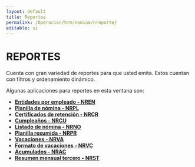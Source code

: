 ```yaml
---
layout: default
title: Reportes
permalink: /Operacion/hrm/nomina/nreporte/
editable: si
---
```


# REPORTES  

Cuenta con gran variedad de reportes para que usted emita. Estos cuentan con filtros y ordenamiento dinámico.  

Algunas aplicaciones para reportes en esta ventana son:  

* [**Entidades por empleado - NREN**](http://docs.oasiscom.com/Operacion/hrm/nomina/nreporte/nren)  
* [**Planilla de nómina - NRPL**](http://docs.oasiscom.com/Operacion/hrm/nomina/nreporte/nrpl)  
* [**Certificados de retención - NRCR**](http://docs.oasiscom.com/Operacion/hrm/nomina/nreporte/nrcr)  
* [**Cumpleaños - NRCU**](http://docs.oasiscom.com/Operacion/hrm/nomina/nreporte/nrcu)  
* [**Listado de nómina - NRNO**](http://docs.oasiscom.com/Operacion/hrm/nomina/nreporte/nrno)  
* [**Planilla resumida - NRPR**](http://docs.oasiscom.com/Operacion/hrm/nomina/nreporte/nrpr)  
* [**Vacaciones - NRVA**](http://docs.oasiscom.com/Operacion/hrm/nomina/nreporte/nrva)  
* [**Formato de vacaciones - NRVC**](http://docs.oasiscom.com/Operacion/hrm/nomina/nreporte/nrvc)  
* [**Acumulados - NRAC**](http://docs.oasiscom.com/Operacion/hrm/nomina/nreporte/nrac)  
* [**Resumen mensual tercero - NRST**](http://docs.oasiscom.com/Operacion/hrm/nomina/nreporte/nrst)







